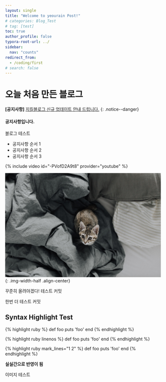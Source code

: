```yaml
---
layout: single
title: "Welcome to yeourain Post!"
# categories: Blog_Test
# tag: [test]
toc: true
author_profile: false
typora-root-url: ../
sidebar:
  nav: "counts"
redirect_from:
  - /coding/first
# search: false
---
```


# 오늘 처음 만든 블로그

**[공지사항]** [지킬블로그 신규 업데이트 안내 드립니다.](https://mmistakes.github.io/minimal-mistakes/docs/quick-start-guide/)
{: .notice--danger}

<div class="notice--success">
<h4>공지사항입니다.</h4>
<p>블로그 테스트</p>
<ul>
    <li>공지사항 순서 1</li>
    <li>공지사항 순서 2</li>
    <li>공지사항 순서 3</li>
</ul>
</div>
{% include video id="-PVofD2A9t8" provider="youtube" %}

![kitten-bed-cat-look-6050114](/images/2023-02-22-first/kitten-bed-cat-look-6050114.jpg){: .img-width-half .align-center}

꾸준히 올려야겠다!
테스트 커밋

한번 더 테스트 커밋

## Syntax Highlight Test

{% highlight ruby %}
def foo
puts 'foo'
end
{% endhighlight %}

{% highlight ruby linenos %}
def foo
puts 'foo'
end
{% endhighlight %}

{% highlight ruby mark_lines="1 2" %}
def foo
puts 'foo'
end
{% endhighlight %}

**실실간으로 반영이 됨**

이미지 테스트
